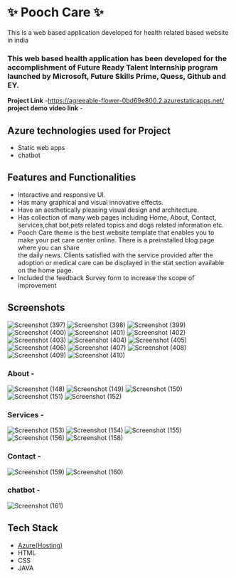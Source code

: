 # ✨  Pooch Care ✨

This is a web based application developed for health related based website in india

### This web based health application has been developed for the accomplishment of Future Ready Talent Internship program launched by Microsoft, Future Skills Prime, Quess, Github and EY.


**Project Link** -https://agreeable-flower-0bd69e800.2.azurestaticapps.net/
**project demo video link** - 

## Azure technologies used for Project

- Static web apps
- chatbot

## Features and Functionalities 

- Interactive and responsive UI.
- Has many graphical and visual innovative effects.
- Have an aesthetically pleasing visual design and architecture.
- Has collection of many web pages including Home, About, Contact, services,chat bot,pets related topics and dogs related information etc.
- Pooch Care theme is the best website template that enables you to make your pet care center online. There is a preinstalled blog page where you can share  
  the daily news. Clients satisfied with the service provided after the adoption or medical care can be displayed in the stat section available on the home page.
- Included the feedback Survey form to increase the scope of improvement 

## Screenshots

![Screenshot (397)](https://user-images.githubusercontent.com/117726094/205540426-429832ee-72eb-4b7c-81e5-efa0f8832453.png)
![Screenshot (398)](https://user-images.githubusercontent.com/117726094/205540441-176f070a-f51e-4a84-8daa-a171c185fc9c.png)
![Screenshot (399)](https://user-images.githubusercontent.com/117726094/205540454-ee2affce-b958-4c50-802f-0c301163c872.png)
![Screenshot (400)](https://user-images.githubusercontent.com/117726094/205540475-7e52b9fd-569a-4fe5-b563-154dbe5b3476.png)
![Screenshot (401)](https://user-images.githubusercontent.com/117726094/205540507-ec288981-3308-4fd5-8c9d-c9c47937af12.png)
![Screenshot (402)](https://user-images.githubusercontent.com/117726094/205540523-2ca6609c-96ae-4095-859a-66b0aeb4851d.png)
![Screenshot (403)](https://user-images.githubusercontent.com/117726094/205540548-5cd4ef21-393d-4506-a0bb-0d3c1a8e8771.png)
![Screenshot (404)](https://user-images.githubusercontent.com/117726094/205540561-76fa9850-e67c-4d94-9a8b-1251009c9a0f.png)
![Screenshot (405)](https://user-images.githubusercontent.com/117726094/205540574-e19fab6a-c511-44c7-8ecc-1aaecc472728.png)
![Screenshot (406)](https://user-images.githubusercontent.com/117726094/205540593-0a118b80-9cab-4a4c-8891-74dab3843998.png)
![Screenshot (407)](https://user-images.githubusercontent.com/117726094/205540604-f4c42ce1-3589-4fe2-a024-2649942654d4.png)
![Screenshot (408)](https://user-images.githubusercontent.com/117726094/205540621-b2ed0cc0-024b-4706-b327-ec914c02bdae.png)
![Screenshot (409)](https://user-images.githubusercontent.com/117726094/205540642-d0f6bd04-e294-45f5-8aa8-87170e9993b2.png)
![Screenshot (410)](https://user-images.githubusercontent.com/117726094/205540656-24a6a0ff-82d8-44cc-9727-59ac6611ee31.png)

### About -

![Screenshot (148)](https://user-images.githubusercontent.com/117726094/204795887-babbb2be-9727-4349-95e8-32deee390ddf.png)
![Screenshot (149)](https://user-images.githubusercontent.com/117726094/204795919-c0b2c0ed-3a9c-4033-b143-faed867b7256.png)
![Screenshot (150)](https://user-images.githubusercontent.com/117726094/204795943-0258abe1-47f7-4c31-995e-75977c44fde8.png)
![Screenshot (151)](https://user-images.githubusercontent.com/117726094/204795976-aab53223-5d78-4058-8ef2-0d6a62462c08.png)
![Screenshot (152)](https://user-images.githubusercontent.com/117726094/204796001-3a2b006b-7982-42b1-aa84-98b8fd30292b.png)

### Services -

![Screenshot (153)](https://user-images.githubusercontent.com/117726094/204796240-7116b1ef-3fbb-45af-92f3-1e4247ff41f7.png)
![Screenshot (154)](https://user-images.githubusercontent.com/117726094/204796276-ce71ceef-20ec-4e3d-976b-f5dc14bae574.png)
![Screenshot (155)](https://user-images.githubusercontent.com/117726094/204796306-c34a4b2b-7864-404b-8b7c-19553b30570b.png)
![Screenshot (156)](https://user-images.githubusercontent.com/117726094/204796350-bbcfd0f5-fec6-4c7e-b81d-0828192f1def.png)
![Screenshot (158)](https://user-images.githubusercontent.com/117726094/204796382-cf48c306-1231-4d63-a005-b6f8c95d3cd7.png)


### Contact -

![Screenshot (159)](https://user-images.githubusercontent.com/117726094/204796822-5a23f438-9bba-4d0b-9da8-50bb4cf691b2.png)
![Screenshot (160)](https://user-images.githubusercontent.com/117726094/204796855-2b825b3f-05ee-4313-950d-08cc75d3d728.png)



### chatbot -

![Screenshot (161)](https://user-images.githubusercontent.com/117726094/204796906-8d6faa4e-985f-4038-94cd-495728d5b61d.png)

## Tech Stack 

- [Azure(Hosting)](https://azure.microsoft.com/en-in/features/azure-portal/)
- HTML
- CSS
- JAVA
